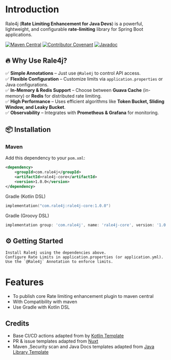 
# Introduction

Rale4j (**Rate Limiting Enhancement for Java Devs**) is a powerful, lightweight, and configurable **rate-limiting** library for Spring Boot applications.

[![Maven Central](https://img.shields.io/maven-central/v/com.rale4j/rale4j-core.svg)](https://central.sonatype.com/artifact/com.rale4j/rale4j-core)
[![Contributor Covenant](https://img.shields.io/badge/Contributor%20Covenant-2.1-4baaaa.svg)](CODE_OF_CONDUCT.md)
[![Javadoc](https://img.shields.io/badge/JavaDoc-Online-green)](https://rale4j.github.io/rale4j-spring-boot/javadoc/)

## 🔥 Why Use Rale4j?
✅ **Simple Annotations** – Just use `@Rale4j` to control API access.  
✅ **Flexible Configuration** – Customize limits via `application.properties` or Java configurations.  
✅ **In-Memory & Redis Support** – Choose between **Guava Cache** (in-memory) or **Redis** for distributed rate limiting.  
✅ **High Performance** – Uses efficient algorithms like **Token Bucket, Sliding Window, and Leaky Bucket**.  
✅ **Observability** – Integrates with **Prometheus & Grafana** for monitoring.  

## 📦 Installation

### **Maven**
Add this dependency to your `pom.xml`:
```xml
<dependency>
    <groupId>com.rale4j</groupId>
    <artifactId>rale4j-core</artifactId>
    <version>1.0.0</version>
</dependency>
```
Gradle (Kotlin DSL)
```kts
implementation("com.rale4j:rale4j-core:1.0.0")
```
Gradle (Groovy DSL)
```groovy
implementation group: 'com.rale4j', name: 'rale4j-core', version: '1.0.0'
```
## ⚙️ Getting Started

    Install Rale4j using the dependencies above.
    Configure Rate Limits in application.properties (or application.yml).
    Use the `@Rale4j` Annotation to enforce limits.
# Features
- To publish core Rate limiting enhancement plugin to maven central
- With Compatibility with maven
- Use Gradle with Kotlin DSL

## Credits
- Base CI/CD actions adapted from by [Kotlin Template](https://github.com/cortinico/kotlin-android-template)
- PR & issue templates adapted from [Nuxt](https://github.com/nuxt/nuxt)
- Maven ,Security scan and Java Docs templates adapted from [Java Library Template](https://github.com/thriving-dev/java-library-template)  


